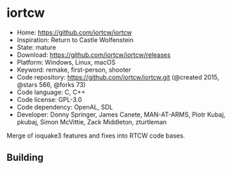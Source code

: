 # iortcw

- Home: https://github.com/iortcw/iortcw
- Inspiration: Return to Castle Wolfenstein
- State: mature
- Download: https://github.com/iortcw/iortcw/releases
- Platform: Windows, Linux, macOS
- Keyword: remake, first-person, shooter
- Code repository: https://github.com/iortcw/iortcw.git (@created 2015, @stars 566, @forks 73)
- Code language: C, C++
- Code license: GPL-3.0
- Code dependency: OpenAL, SDL
- Developer: Donny Springer, James Canete, MAN-AT-ARMS, Piotr Kubaj, pkubaj, Simon McVittie, Zack Middleton, zturtleman

Merge of ioquake3 features and fixes into RTCW code bases.

## Building
